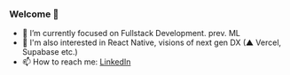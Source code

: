 ### Welcome 👋

- 🔭 I’m currently focused on Fullstack Development. prev. ML
- 🧠 I'm also interested in React Native, visions of next gen DX (▲ Vercel, Supabase etc.)
- 📫 How to reach me: [LinkedIn](https://www.linkedin.com/in/marco-radic-255b6a144/)
